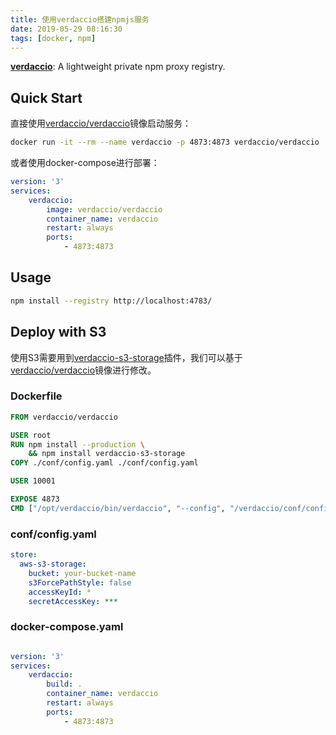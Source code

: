 ```yaml
---
title: 使用verdaccio搭建npmjs服务
date: 2019-05-29 08:16:30
tags: [docker, npm]
---
```


**[verdaccio][]**: A lightweight private npm proxy registry.

## Quick Start

直接使用[verdaccio/verdaccio][verdaccio/verdaccio]镜像启动服务：

```bash
docker run -it --rm --name verdaccio -p 4873:4873 verdaccio/verdaccio
```

<!--more-->

或者使用docker-compose进行部署：

```yaml
version: '3'
services:
    verdaccio:
        image: verdaccio/verdaccio
        container_name: verdaccio
        restart: always
        ports:
            - 4873:4873
```

## Usage

```bash
npm install --registry http://localhost:4783/
```

## Deploy with S3

使用S3需要用到[verdaccio-s3-storage][]插件，我们可以基于[verdaccio/verdaccio][verdaccio/verdaccio]镜像进行修改。

### Dockerfile

```dockerfile
FROM verdaccio/verdaccio

USER root
RUN npm install --production \
    && npm install verdaccio-s3-storage
COPY ./conf/config.yaml ./conf/config.yaml

USER 10001

EXPOSE 4873
CMD ["/opt/verdaccio/bin/verdaccio", "--config", "/verdaccio/conf/config.yaml", "--listen", "http://0.0.0.0:4873"]
```

### conf/config.yaml

```yaml
store:
  aws-s3-storage:
    bucket: your-bucket-name
    s3ForcePathStyle: false
    accessKeyId: *
    secretAccessKey: ***
```

### docker-compose.yaml

```yaml

version: '3'
services:
    verdaccio:
        build: .
        container_name: verdaccio
        restart: always
        ports:
            - 4873:4873
```

[verdaccio]: https://verdaccio.org/
[verdaccio/verdaccio]: https://hub.docker.com/r/verdaccio/verdaccio
[verdaccio-s3-storage]: https://github.com/Remitly/verdaccio-s3-storage
